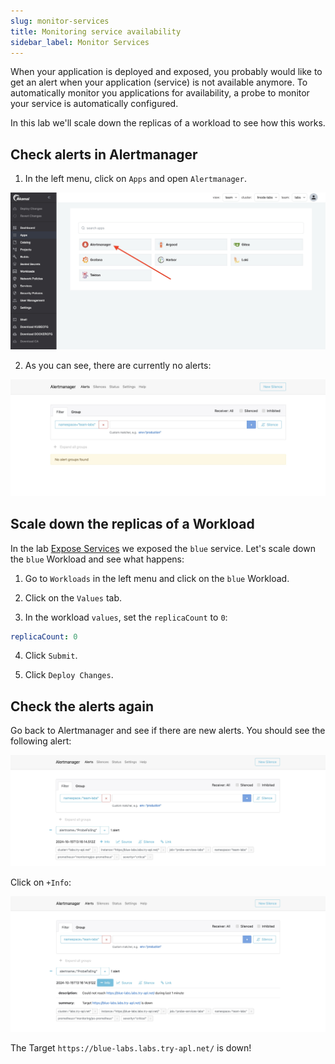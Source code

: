 ```yaml
---
slug: monitor-services
title: Monitoring service availability
sidebar_label: Monitor Services
---
```


When your application is deployed and exposed, you probably would like to get an alert when your application (service) is not available anymore. To automatically monitor you applications for availability, a probe to monitor your service is automatically configured.

In this lab we'll scale down the replicas of a workload to see how this works.

## Check alerts in Alertmanager

1. In the left menu, click on `Apps` and open `Alertmanager`.

![alertmanager](../../img/team-alertmanager.png)

2. As you can see, there are currently no alerts:

![alertmanager](../../img/alertmanager-no-alerts.png)

## Scale down the replicas of a Workload

In the lab [Expose Services](expose-services) we exposed the `blue` service. Let's scale down the `blue` Workload and see what happens:

1. Go to `Workloads` in the left menu and click on the `blue` Workload.

2. Click on the `Values` tab.

3. In the workload `values`, set the `replicaCount` to `0`:

```yaml
replicaCount: 0
```

4. Click `Submit`.

5. Click `Deploy Changes`.

## Check the alerts again

Go back to Alertmanager and see if there are new alerts. You should see the following alert:

![alertmanager](../../img/alertmanager-with-alert.png)

Click on `+Info`:

![alertmanager](../../img/alertmanager-with-alert-2.png)

The Target `https://blue-labs.labs.try-apl.net/` is down!